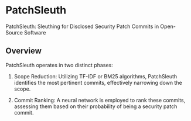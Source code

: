 # PatchSleuth
PatchSleuth: Sleuthing for Disclosed Security Patch Commits in Open-Source Software

## Overview
PatchSleuth operates in two distinct phases:

1. Scope Reduction: Utilizing TF-IDF or BM25 algorithms, PatchSleuth identifies the most pertinent commits, effectively narrowing down the scope.

2. Commit Ranking: A neural network is employed to rank these commits, assessing them based on their probability of being a security patch commit.